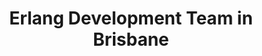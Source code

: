 ---
title: Erlang Development Team in Brisbane
permalink: /landings/locations/brisbane/developer/erlang
technology: Erlang
location: Brisbane
---